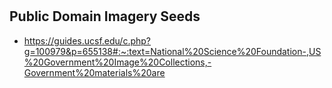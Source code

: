 # 


## Public Domain Imagery Seeds
* https://guides.ucsf.edu/c.php?g=100979&p=655138#:~:text=National%20Science%20Foundation-,US%20Government%20Image%20Collections,-Government%20materials%20are
